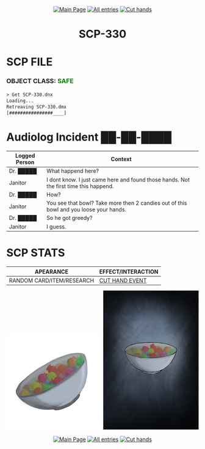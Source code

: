 <p align=center>    <a href="../../../">
        <img src="https://img.shields.io/badge/GO_TO-MAIN_PAGE-ffffff?style=for-the-badge&labelColor=000000&color=ffffff" title="Main Page" style="cursor: pointer;"/></a>
    <a href="../../tree">
        <img src="https://img.shields.io/badge/GO_TO-ALL_ENTRIES-ffffff?style=for-the-badge&labelColor=000000&color=ffffff" title="All entries" style="cursor: pointer;"></a>
    <a href="../../events/cuthands">
        <img src="https://img.shields.io/badge/GO_TO-CUT_HANDS-ffffff?style=for-the-badge&labelColor=000000&color=ffffff" title="Cut hands" style="cursor: pointer;"></a>
</p>
<h1 align="center">SCP-330</h1>

# SCP FILE
### OBJECT CLASS: <span style="color:green">SAFE</span>
```
> Get SCP-330.dnx
Loading...
Retreaving SCP-330.dmx
[################____]
```



# Audiolog Incident ██-██-████

| Logged Person | Context |
| - | - |
| Dr. █████ | What happend here? |
| Janitor | I dont know. I just came here and found those hands. Not the first time this happend. |
| Dr. █████ | How? |
| Janitor | You see that bowl? Take more then 2 candies out of this bowl and you loose your hands. |
| Dr. █████ | So he got greedy? |
| Janitor | I guess. |

# SCP STATS

| APEARANCE | EFFECT/INTERACTION |
| - | - |
| RANDOM CARD/ITEM/RESEARCH | <a href="../../events/cuthands">CUT HAND EVENT</a> |

<p align="center">
    <img src="../../../assets/images/scp/safe/330/scp-330.png" title="SCP-330" width="250">
    <img src="../../../assets/images/scp/safe/330/SCP_330.jpg" title="SCP-330" width="250">
</p>
<p align=center>    <a href="../../../">
        <img src="https://img.shields.io/badge/GO_TO-MAIN_PAGE-ffffff?style=for-the-badge&labelColor=000000&color=ffffff" title="Main Page" style="cursor: pointer;"/></a>
    <a href="../../tree">
        <img src="https://img.shields.io/badge/GO_TO-ALL_ENTRIES-ffffff?style=for-the-badge&labelColor=000000&color=ffffff" title="All entries" style="cursor: pointer;"></a>
    <a href="../../events/cuthands">
        <img src="https://img.shields.io/badge/GO_TO-CUT_HANDS-ffffff?style=for-the-badge&labelColor=000000&color=ffffff" title="Cut hands" style="cursor: pointer;"></a>
</p>